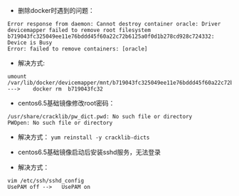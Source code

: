 * 删除docker时遇到的问题：
```
Error response from daemon: Cannot destroy container oracle: Driver devicemapper failed to remove root filesystem b719043fc325049ee11e76bddd45f60a22c72b6125a0f0d1b278cd928c724332: Device is Busy
Error: failed to remove containers: [oracle]
```


* 解决方式:
```
umount /var/lib/docker/devicemapper/mnt/b719043fc325049ee11e76bddd45f60a22c72b6125a0f0d1b278cd928c724332   --->    docker rm  b719043fc32
```


* centos6.5基础镜像修改root密码：
```
/usr/share/cracklib/pw_dict.pwd: No such file or directory
PWOpen: No such file or directory
```
    
*	解决方式：
`yum reinstall -y cracklib-dicts`


* centos6.5基础镜像启动后安装sshd服务，无法登录

* 解决方式：
```
vim /etc/ssh/sshd_config
UsePAM off -->   UsePAM on
```
